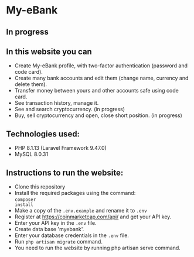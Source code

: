 # My-eBank
## In progress
## In this website you can
* Create My-eBank profile, with two-factor authentication (password and code card).
* Create many bank accounts and edit them (change name, currency and delete them).
* Transfer money between yours and other accounts safe using code card.
* See transaction history, manage it.
* See and search cryptocurrency. (in progress)
* Buy, sell cryptocurrency and open, close short position. (in progress)
## Technologies used:
* PHP 8.1.13 (Laravel Framework 9.47.0)
* MySQL 8.0.31
## Instructions to run the website:
* Clone this repository
* Install the required packages using the command:<br>
  <code>composer install</code>
* Make a copy of the <code>.env.example</code> and rename it to <code>.env</code>
* Register at https://coinmarketcap.com/api/ and get your API key.
* Enter your API key in the <code>.env</code> file.
* Create data base 'myebank'.
* Enter your database credentials in the <code>.env</code> file.
* Run <code>php artisan migrate</code> command.
* You need to run the website by running <comand>php artisan serve</comand> command.

